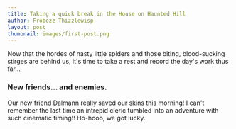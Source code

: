 ```yaml
---
title: Taking a quick break in the House on Haunted Hill
author: Frobozz Thizzlewisp
layout: post
thumbnail: images/first-post.png
---
```


Now that the hordes of nasty little spiders and those biting, blood-sucking stirges are behind us, it's time to take a rest and record the day's work thus far...

### New friends... and enemies.

Our new friend Dalmann really saved our skins this morning! I can't remember the last time an intrepid cleric tumbled into an adventure with such cinematic timing!! Ho-hooo, we got lucky.
